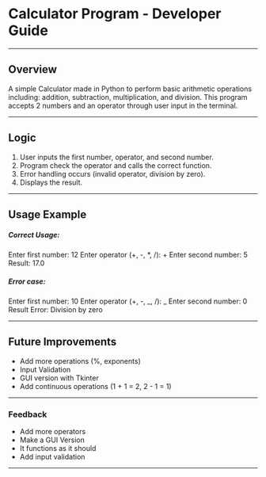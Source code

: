# Calculator Program - Developer Guide

---

## Overview

A simple Calculator made in Python to perform basic arithmetic operations including: addition, subtraction, multiplication, and division. This program accepts 2 numbers and an operator through user input in the terminal.

---

## Logic

1. User inputs the first number, operator, and second number.
2. Program check the operator and calls the correct function.
3. Error handling occurs (invalid operator, division by zero).
4. Displays the result.

---

## Usage Example

##### Correct Usage:

Enter first number: 12
Enter operator (+, -, \*, /): +
Enter second number: 5
Result: 17.0

##### Error case:

Enter first number: 10
Enter operator (+, -, _, /): _
Enter second number: 0
Result Error: Division by zero

---

## Future Improvements

- Add more operations (%, exponents)
- Input Validation
- GUI version with Tkinter
- Add continuous operations (1 + 1 = 2, 2 - 1 = 1)

---

### Feedback

- Add more operators
- Make a GUI Version
- It functions as it should
- Add input validation

---
